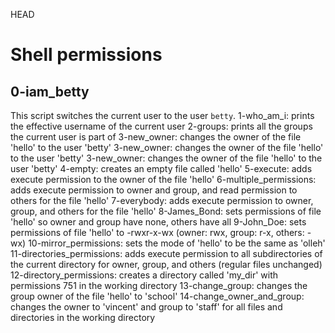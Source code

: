  HEAD
# Shell permissions

## 0-iam_betty

This script switches the current user to the user `betty`.
1-who_am_i: prints the effective username of the current user
2-groups: prints all the groups the current user is part of
3-new_owner: changes the owner of the file 'hello' to the user 'betty'
3-new_owner: changes the owner of the file 'hello' to the user 'betty'
3-new_owner: changes the owner of the file 'hello' to the user 'betty'
4-empty: creates an empty file called 'hello'
5-execute: adds execute permission to the owner of the file 'hello'
6-multiple_permissions: adds execute permission to owner and group, and read permission to others for the file 'hello'
7-everybody: adds execute permission to owner, group, and others for the file 'hello'
8-James_Bond: sets permissions of file 'hello' so owner and group have none, others have all
9-John_Doe: sets permissions of file 'hello' to -rwxr-x-wx (owner: rwx, group: r-x, others: -wx)
10-mirror_permissions: sets the mode of 'hello' to be the same as 'olleh'
11-directories_permissions: adds execute permission to all subdirectories of the current directory for owner, group, and others (regular files unchanged)
12-directory_permissions: creates a directory called 'my_dir' with permissions 751 in the working directory
13-change_group: changes the group owner of the file 'hello' to 'school'
14-change_owner_and_group: changes the owner to 'vincent' and group to 'staff' for all files and directories in the working directory
